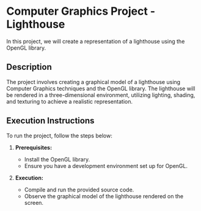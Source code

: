 # Computer Graphics Project - Lighthouse

In this project, we will create a representation of a lighthouse using the OpenGL library.

## Description

The project involves creating a graphical model of a lighthouse using Computer Graphics techniques and the OpenGL library. The lighthouse will be rendered in a three-dimensional environment, utilizing lighting, shading, and texturing to achieve a realistic representation.

## Execution Instructions

To run the project, follow the steps below:

1. **Prerequisites:**
   - Install the OpenGL library.
   - Ensure you have a development environment set up for OpenGL.

2. **Execution:**
   - Compile and run the provided source code.
   - Observe the graphical model of the lighthouse rendered on the screen.
